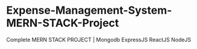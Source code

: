 # Expense-Management-System-MERN-STACK-Project
Complete MERN STACK PROJECT | Mongodb ExpressJS ReactJS NodeJS


